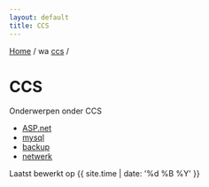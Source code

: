 ```yaml
---
layout: default
title: CCS
---
```


[Home](/) /
wa
[ccs](/RewinedDocs/content/ccs/index) /

# CCS
Onderwerpen onder CCS
* [ASP.net](/RewinedDocs/content/ccs/asp_dotnet)
* [mysql](/RewinedDocs/content/ccs/mysql)
* [backup](/RewinedDocs/content/ccs/backupt)
* [netwerk](/RewinedDocs/content/ccs/netwerk)

Laatst bewerkt op
{{ site.time | date: '%d %B  %Y' }}

